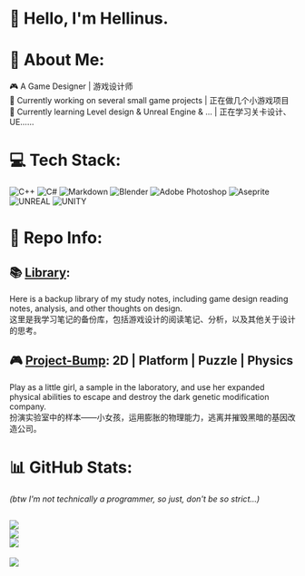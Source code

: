 # 👋 Hello, I'm Hellinus.
# 💫 About Me:
🎮 A Game Designer | 游戏设计师<br>
🔭 Currently working on several small game projects | 正在做几个小游戏项目<br>
🌱 Currently learning Level design & Unreal Engine & ... | 正在学习关卡设计、UE……<br>

# 💻 Tech Stack:
![C++](https://img.shields.io/badge/c++-%2300599C.svg?style=for-the-badge&logo=c%2B%2B&logoColor=white) ![C#](https://img.shields.io/badge/c%23-%23239120.svg?style=for-the-badge&logo=c-sharp&logoColor=white) ![Markdown](https://img.shields.io/badge/markdown-%23000000.svg?style=for-the-badge&logo=markdown&logoColor=white) ![Blender](https://img.shields.io/badge/blender-%23F5792A.svg?style=for-the-badge&logo=blender&logoColor=white) ![Adobe Photoshop](https://img.shields.io/badge/adobephotoshop-%2331A8FF.svg?style=for-the-badge&logo=adobephotoshop&logoColor=white) ![Aseprite](https://img.shields.io/badge/Aseprite-FFFFFF?style=for-the-badge&logo=Aseprite&logoColor=#7D929E) ![UNREAL](https://img.shields.io/badge/unreal-%2320232a.svg?style=for-the-badge&logo=unreal-engine&logoColor=white) ![UNITY](https://img.shields.io/badge/Unity-%2320232a.svg?style=for-the-badge&logo=unity&logoColor=white)

# 📜 Repo Info:
## 📚 [Library](https://github.com/Hellinus/Library):
Here is a backup library of my study notes, including game design reading notes, analysis, and other thoughts on design.<br>
这里是我学习笔记的备份库，包括游戏设计的阅读笔记、分析，以及其他关于设计的思考。<br>

## 🎮 [Project-Bump](https://github.com/Hellinus/Project-Bump): 2D | Platform | Puzzle | Physics
Play as a little girl, a sample in the laboratory, and use her expanded physical abilities to escape and destroy the dark genetic modification company.<br>
扮演实验室中的样本——小女孩，运用膨胀的物理能力，逃离并摧毁黑暗的基因改造公司。<br>

# 📊 GitHub Stats:
*(btw I'm not technically a programmer, so just, don't be so strict...)*

![](https://github-readme-stats.vercel.app/api?username=Hellinus&theme=default&hide_border=false&include_all_commits=false&count_private=false)<br/>
![](https://github-readme-streak-stats.herokuapp.com/?user=Hellinus&theme=default&hide_border=false)<br/>
![](https://github-readme-stats.vercel.app/api/top-langs/?username=Hellinus&theme=default&hide_border=false&include_all_commits=false&count_private=false&layout=compact)
---
[![](https://visitcount.itsvg.in/api?id=Hellinus&icon=7&color=10)](https://visitcount.itsvg.in)
